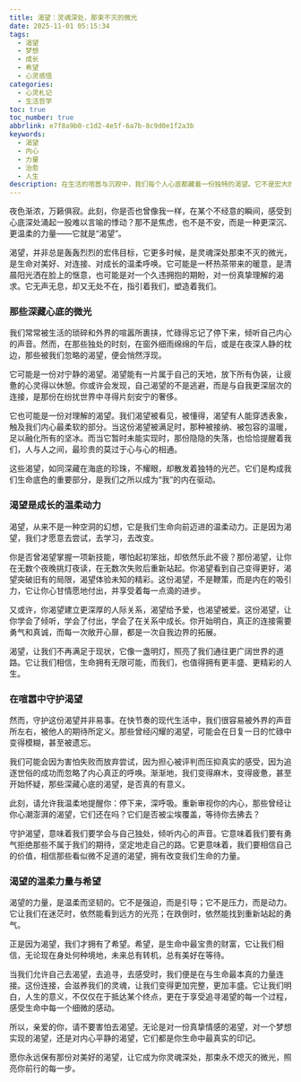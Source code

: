 ```yaml
---
title: 渴望：灵魂深处，那束不灭的微光
date: 2025-11-01 05:15:34
tags:
  - 渴望
  - 梦想
  - 成长
  - 希望
  - 心灵感悟
categories:
  - 心灵札记
  - 生活哲学
toc: true
toc_number: true
abbrlink: e7f8a9b0-c1d2-4e5f-6a7b-8c9d0e1f2a3b
keywords:
  - 渴望
  - 内心
  - 力量
  - 治愈
  - 人生
description: 在生活的喧嚣与沉寂中，我们每个人心底都藏着一份独特的渴望。它不是宏大的目标，而是灵魂深处对美好、对连接、对成长的温柔呼唤。这篇文章将带你走进渴望的内在世界，感受它如何成为我们前行的动力，如何在迷茫时指引方向，又如何在平凡中点亮希望。愿我们都能守护这份微光，让它照亮我们回家的路。
---
```


夜色渐浓，万籁俱寂。此刻，你是否也曾像我一样，在某个不经意的瞬间，感受到心底深处涌起一股难以言喻的悸动？那不是焦虑，也不是不安，而是一种更深沉、更温柔的力量——它就是“渴望”。

渴望，并非总是轰轰烈烈的宏伟目标，它更多时候，是灵魂深处那束不灭的微光，是生命对美好、对连接、对成长的温柔呼唤。它可能是一杯热茶带来的暖意，是清晨阳光洒在脸上的惬意，也可能是对一个久违拥抱的期盼，对一份真挚理解的渴求。它无声无息，却又无处不在，指引着我们，塑造着我们。

### 那些深藏心底的微光

我们常常被生活的琐碎和外界的喧嚣所裹挟，忙碌得忘记了停下来，倾听自己内心的声音。然而，在那些独处的时刻，在窗外细雨绵绵的午后，或是在夜深人静的枕边，那些被我们忽略的渴望，便会悄然浮现。

它可能是一份对宁静的渴望。渴望能有一片属于自己的天地，放下所有伪装，让疲惫的心灵得以休憩。你或许会发现，自己渴望的不是逃避，而是与自我更深层次的连接，是那份在纷扰世界中寻得片刻安宁的奢侈。

它也可能是一份对理解的渴望。我们渴望被看见，被懂得，渴望有人能穿透表象，触及我们内心最柔软的部分。当这份渴望被满足时，那种被接纳、被包容的温暖，足以融化所有的坚冰。而当它暂时未能实现时，那份隐隐的失落，也恰恰提醒着我们，人与人之间，最珍贵的莫过于心与心的相通。

这些渴望，如同深藏在海底的珍珠，不耀眼，却散发着独特的光芒。它们是构成我们生命底色的重要部分，是我们之所以成为“我”的内在驱动。

### 渴望是成长的温柔动力

渴望，从来不是一种空洞的幻想，它是我们生命向前迈进的温柔动力。正是因为渴望，我们才愿意去尝试，去学习，去改变。

你是否曾渴望掌握一项新技能，哪怕起初笨拙，却依然乐此不疲？那份渴望，让你在无数个夜晚挑灯夜读，在无数次失败后重新站起。你渴望看到自己变得更好，渴望突破旧有的局限，渴望体验未知的精彩。这份渴望，不是鞭策，而是内在的吸引力，它让你心甘情愿地付出，并享受着每一点滴的进步。

又或许，你渴望建立更深厚的人际关系，渴望给予爱，也渴望被爱。这份渴望，让你学会了倾听，学会了付出，学会了在关系中成长。你开始明白，真正的连接需要勇气和真诚，而每一次敞开心扉，都是一次自我边界的拓展。

渴望，让我们不再满足于现状，它像一盏明灯，照亮了我们通往更广阔世界的道路。它让我们相信，生命拥有无限可能，而我们，也值得拥有更丰盛、更精彩的人生。

### 在喧嚣中守护渴望

然而，守护这份渴望并非易事。在快节奏的现代生活中，我们很容易被外界的声音所左右，被他人的期待所定义。那些曾经闪耀的渴望，可能会在日复一日的忙碌中变得模糊，甚至被遗忘。

我们可能会因为害怕失败而放弃尝试，因为担心被评判而压抑真实的感受，因为追逐世俗的成功而忽略了内心真正的呼唤。渐渐地，我们变得麻木，变得疲惫，甚至开始怀疑，那些深藏心底的渴望，是否真的有意义。

此刻，请允许我温柔地提醒你：停下来，深呼吸。重新审视你的内心，那些曾经让你心潮澎湃的渴望，它们还在吗？它们是否被尘埃覆盖，等待你去拂去？

守护渴望，意味着我们要学会与自己独处，倾听内心的声音。它意味着我们要有勇气拒绝那些不属于我们的期待，坚定地走自己的路。它更意味着，我们要相信自己的价值，相信那些看似微不足道的渴望，拥有改变我们生命的力量。

### 渴望的温柔力量与希望

渴望的力量，是温柔而坚韧的。它不是强迫，而是引导；它不是压力，而是动力。它让我们在迷茫时，依然能看到远方的光亮；在跌倒时，依然能找到重新站起的勇气。

正是因为渴望，我们才拥有了希望。希望，是生命中最宝贵的财富，它让我们相信，无论现在身处何种境地，未来总有转机，总有美好在等待。

当我们允许自己去渴望，去追寻，去感受时，我们便是在与生命最本真的力量连接。这份连接，会滋养我们的灵魂，让我们变得更加完整，更加丰盛。它让我们明白，人生的意义，不仅仅在于抵达某个终点，更在于享受追寻渴望的每一个过程，感受生命中每一个细微的感动。

所以，亲爱的你，请不要害怕去渴望。无论是对一份真挚情感的渴望，对一个梦想实现的渴望，还是对内心平静的渴望，它们都是你生命中最真实的印记。

愿你永远保有那份对美好的渴望，让它成为你灵魂深处，那束永不熄灭的微光，照亮你前行的每一步。